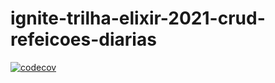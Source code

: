 # ignite-trilha-elixir-2021-crud-refeicoes-diarias

[![codecov](https://codecov.io/gh/daphnecarvalho/ignite-trilha-elixir-2021-crud-refeicoes-diarias/branch/main/graph/badge.svg?token=J09MH5ZCJU)](https://codecov.io/gh/daphnecarvalho/ignite-trilha-elixir-2021-crud-refeicoes-diarias)
